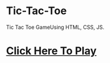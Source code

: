 # Tic-Tac-Toe
Tic Tac Toe GameUsing HTML, CSS, JS.
<h1><a href="https://vaishnaviphirkojstictactoe2701.netlify.app/tictactoe">Click Here To Play</a></h1>
